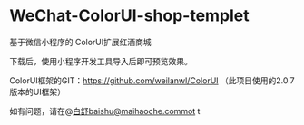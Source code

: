 # WeChat-ColorUI-shop-templet
基于微信小程序的 ColorUI扩展红酒商城

下载后，使用小程序开发工具导入后即可预览效果。

ColorUI框架的GIT：https://github.com/weilanwl/ColorUI
（此项目使用的2.0.7版本的UI框架）

如有问题，请在@白舒baishu@maihaoche.commot
t 